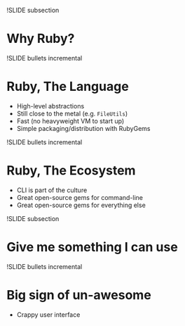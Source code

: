 !SLIDE subsection
# Why Ruby?

!SLIDE bullets incremental
# Ruby, The Language
* High-level abstractions
* Still close to the metal (e.g. `FileUtils`)
* Fast (no heavyweight VM to start up)
* Simple packaging/distribution with RubyGems

!SLIDE bullets incremental
# Ruby, The Ecosystem
* CLI is part of the culture
* Great open-source gems for command-line
* Great open-source gems for everything else

!SLIDE subsection
# Give me something I can use

!SLIDE bullets incremental
# Big sign of un-awesome
* Crappy user interface

